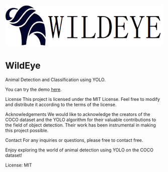 ![alt text](/INFO/Logo2.png)
# WildEye
Animal Detection and Classification using YOLO.

You can try the demo [here](https://shreehari-revankar.github.io/WildEye/).

License
This project is licensed under the MIT License. Feel free to modify and distribute it according to the terms of the license.

Acknowledgements
We would like to acknowledge the creators of the COCO dataset and the YOLO algorithm for their valuable contributions to the field of object detection. Their work has been instrumental in making this project possible.

Contact
For any inquiries or questions, please free to contact free.

Enjoy exploring the world of animal detection using YOLO on the COCO dataset!

License: MIT